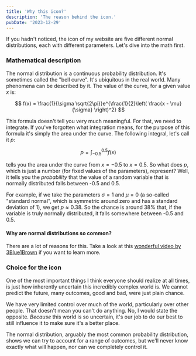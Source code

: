 ```yaml
---
title: 'Why this icon?'
description: 'The reason behind the icon.'
pubDate: '2023-12-29'
---
```


If you hadn't noticed, the icon of my website are five different normal distributions, each with different parameters. Let's dive into the math first.

### Mathematical description

The normal distribution is a continuous probability distribution. It's sometimes called the "bell curve". It's ubiquitous in the real world. Many phenomena can be described by it. The value of the curve, for a given value $x$ is:

$$
f(x) = \frac{1}{\sigma \sqrt{2\pi}}e^{\frac{1}{2}\left( \frac{x - \mu}{\sigma} \right)^2}
$$

This formula doesn't tell you very much meaningful. For that, we need to integrate. If you've forgotten what integration means, for the purpose of this formula it's simply the area under the curve. The following integral, let's call it $p$:

$$
p = \int^{0.5}_{-0.5} f(x)
$$

tells you the area under the curve from $x=-0.5$ to $x=0.5$. So what does $p$, which is just a number (for fixed values of the parameters), represent? Well, it tells you the _probability_ that the value of a random variable that is normally distributed falls between -0.5 and 0.5.

For example, if we take the parameters $\sigma=1$ and $\mu=0$ (a so-called "standard normal", which is symmetric around zero and has a standard deviation of 1), we get $p \approx 0.38$. So the chance is around 38% that, if the variable is truly normally distributed, it falls somewhere between -0.5 and 0.5.

#### Why are normal distributions so common?

There are a lot of reasons for this. Take a look at this [wonderful video by 3Blue1Brown](https://www.youtube.com/watch?v=zeJD6dqJ5lo) if you want to learn more.

### Choice for the icon

One of the most important things I think everyone should realize at all times, is just how inherently uncertain this incredibly complex world is. We cannot predict the future, many outcomes, good and bad, were just plain chance. 

We have very limited control over much of the world, particularly over other people. That doesn't mean you can't do anything. No, I would state the opposite. _Because_ this world is so uncertain, it's our job to do our best to still influence it to make sure it's a better place. 

The normal distribution, arguably the most common probability distribution, shows we can try to account for a range of outcomes, but we'll never know exactly what will happen, nor can we completely control it.